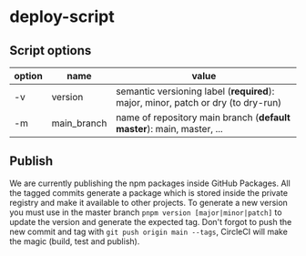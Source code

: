 # deploy-script

## Script options
| option | name        | value                                                                             |
|--------|-------------|-----------------------------------------------------------------------------------|
| -v     | version     | semantic versioning label (**required**): major, minor, patch or dry (to dry-run) |
| -m     | main_branch | name of repository main branch (**default master**): main, master, ...            |

## Publish

We are currently publishing the npm packages inside GitHub Packages.
All the tagged commits generate a package which is stored inside the private registry and make it available to other projects.
To generate a new version you must use in the master branch `pnpm version [major|minor|patch]` to update the version and generate the expected tag.
Don't forgot to push the new commit and tag with `git push origin main --tags`, CircleCI will make the magic (build, test and publish).
